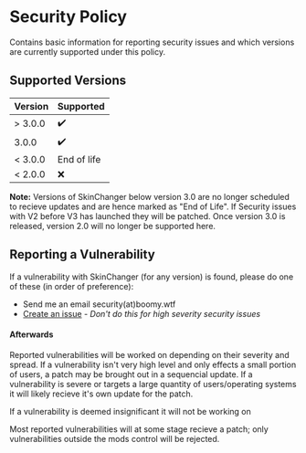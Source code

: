 # Security Policy

Contains basic information for reporting security issues and which versions are currently supported under this policy.

## Supported Versions

|  Version  | Supported          |
| --------- | ------------------ |
| > 3.0.0   | :heavy_check_mark: |
| 3.0.0     | :heavy_check_mark: |
| < 3.0.0   | End of life        |
| < 2.0.0   | :x:                |

**Note:**
Versions of SkinChanger below version 3.0 are no longer scheduled to recieve updates and are hence marked as "End of Life". If Security issues with V2 before V3 has launched they will be patched.
Once version 3.0 is released, version 2.0 will no longer be supported here.

## Reporting a Vulnerability

If a vulnerability with SkinChanger (for any version) is found, please do one of these (in order of preference):
 - Send me an email security(at)boomy.wtf
 - [Create an issue](https://github.com/boomboompower/SkinChanger/issues/new/choose) - *Don't do this for high severity security issues*

#### Afterwards

Reported vulnerabilities will be worked on depending on their severity and spread. If a vulnerability isn't very high level and only effects a small portion of users, a patch may be brought out in a sequencial update. If a vulnerability is severe or targets a large quantity of users/operating systems it will likely recieve it's own update for the patch.

If a vulnerability is deemed insignificant it will not be working on

Most reported vulnerabilities will at some stage recieve a patch; only vulnerabilities outside the mods control will be rejected.

